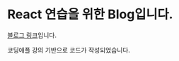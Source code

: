# React 연습을 위한 Blog입니다.
[블로그 링크](https://yongseong2.github.io/React_Blog/)입니다.

코딩애플 강의 기반으로 코드가 작성되었습니다.
